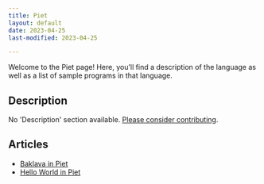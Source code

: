 ```yaml
---
title: Piet
layout: default
date: 2023-04-25
last-modified: 2023-04-25

---
```


Welcome to the Piet page! Here, you'll find a description of the language as well as a list of sample programs in that language.

## Description

No 'Description' section available. [Please consider contributing](https://github.com/TheRenegadeCoder/sample-programs-website).

## Articles

- [Baklava in Piet](https://sampleprograms.io/projects/baklava/piet)
- [Hello World in Piet](https://sampleprograms.io/projects/hello-world/piet)